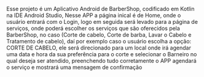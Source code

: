 Esse projeto é um Aplicativo Android de BarberShop, codificado em Kotlin na IDE Android Studio, Nesse APP a página inical é de Home, onde o usuário entrará com o Login, logo em seguida será levado para a página de serviços, onde poderá escolher os serviços que são oferecidos pela BarberShop, no caso (Corte de cabelo, Corte de barba, Lavar o Cabelo e Tratamento de cabelo), daí por exemplo caso o usuário escolha a opção: CORTE DE CABELO, ele será direcionado para um local onde irá agendar uma data e hora da sua preferência para o corte e selecionar o Barneiro no qual deseja ser atendido, preenchendo tudo corretamente o APP agendará o serviço e mostrará uma mensagem de confirmação
